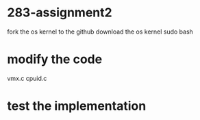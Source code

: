 # 283-assignment2
fork the os kernel to the github
download the os kernel
sudo bash



# modify the code
vmx.c
cpuid.c

# test the implementation

